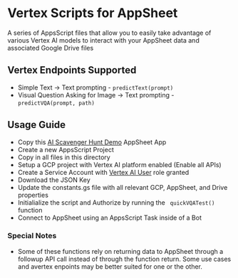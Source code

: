 # Vertex Scripts for AppSheet
A series of AppsScript files that allow you to easily take advantage of various Vertex AI models to interact with your AppSheet data and associated Google Drive files

## Vertex Endpoints Supported
* Simple Text -> Text prompting - ```predictText(prompt)```
* Visual Question Asking for Image -> Text prompting - ```predictVQA(prompt, path)```

## Usage Guide
* Copy this [AI Scavenger Hunt Demo](https://www.appsheet.com/Template/AppDef?appName=AIScavengerHuntDEMO-4098054&utm_source=share_app_link) AppSheet App
* Create a new AppsScript Project
* Copy in all files in this directory
* Setup a GCP project with Vertex AI platform enabled (Enable all APIs)
* Create a Service Account with [Vertex AI User](https://cloud.google.com/vertex-ai/docs/general/access-control#aiplatform.user) role granted
* Download the JSON Key
* Update the constants.gs file with all relevant GCP, AppSheet, and Drive properties
* Initialialize the script and Authorize by running the ``` quickVQATest()``` function
* Connect to AppSheet using an AppsScript Task inside of a Bot

### Special Notes
- Some of these functions rely on returning data to AppSheet through a followup API call instead of through the function return. Some use cases and avertex enpoints may be better suited for one or the other. 
